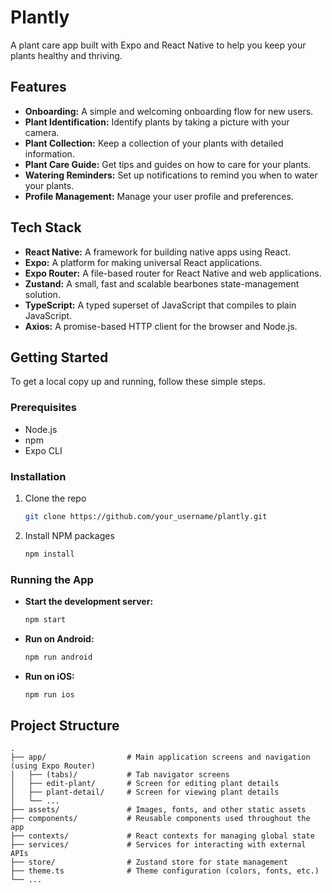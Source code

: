 # Plantly

A plant care app built with Expo and React Native to help you keep your plants healthy and thriving.

## Features

- **Onboarding:** A simple and welcoming onboarding flow for new users.
- **Plant Identification:** Identify plants by taking a picture with your camera.
- **Plant Collection:** Keep a collection of your plants with detailed information.
- **Plant Care Guide:** Get tips and guides on how to care for your plants.
- **Watering Reminders:** Set up notifications to remind you when to water your plants.
- **Profile Management:** Manage your user profile and preferences.

## Tech Stack

- **React Native:** A framework for building native apps using React.
- **Expo:** A platform for making universal React applications.
- **Expo Router:** A file-based router for React Native and web applications.
- **Zustand:** A small, fast and scalable bearbones state-management solution.
- **TypeScript:** A typed superset of JavaScript that compiles to plain JavaScript.
- **Axios:** A promise-based HTTP client for the browser and Node.js.

## Getting Started

To get a local copy up and running, follow these simple steps.

### Prerequisites

- Node.js
- npm
- Expo CLI

### Installation

1. Clone the repo
   ```sh
   git clone https://github.com/your_username/plantly.git
   ```
2. Install NPM packages
   ```sh
   npm install
   ```

### Running the App

- **Start the development server:**
  ```sh
  npm start
  ```
- **Run on Android:**
  ```sh
  npm run android
  ```
- **Run on iOS:**
  ```sh
  npm run ios
  ```

## Project Structure

```
.
├── app/                  # Main application screens and navigation (using Expo Router)
│   ├── (tabs)/           # Tab navigator screens
│   ├── edit-plant/       # Screen for editing plant details
│   ├── plant-detail/     # Screen for viewing plant details
│   └── ...
├── assets/               # Images, fonts, and other static assets
├── components/           # Reusable components used throughout the app
├── contexts/             # React contexts for managing global state
├── services/             # Services for interacting with external APIs
├── store/                # Zustand store for state management
├── theme.ts              # Theme configuration (colors, fonts, etc.)
└── ...
```
